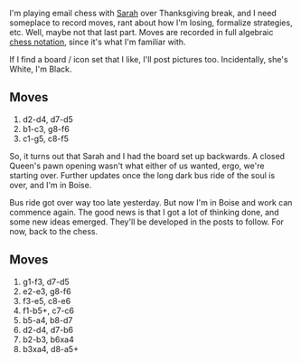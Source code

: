 <!--
title: Playing email chess with Sarah
created: 20 November 2004 - 1:27 pm
updated: 27 November 2004 - 11:55 am
slug: email-chess
tags: play
-->

I'm playing email chess with [Sarah][] over Thanksgiving break, and I need
someplace to record moves, rant about how I'm losing, formalize strategies, etc.
Well, maybe not that last part. Moves are recorded in full algebraic
[chess notation][], since it's what I'm familiar with.

If I find a board / icon set that I like, I'll post pictures too. Incidentally,
she's White, I'm Black.

## Moves ##

1. d2-d4, d7-d5
2. b1-c3, g8-f6
3. c1-g5, c8-f5

So, it turns out that Sarah and I had the board set up backwards. A closed
Queen's pawn opening wasn't what either of us wanted, ergo, we're starting over.
Further updates once the long dark bus ride of the soul is over, and I'm in
Boise.

Bus ride got over way too late yesterday. But now I'm in Boise and work can
commence again. The good news is that I got a lot of thinking done, and some new
ideas emerged. They'll be developed in the posts to follow. For now, back to the
chess.

## Moves ##

1. g1-f3, d7-d5
2. e2-e3, g8-f6
3. f3-e5, c8-e6
4. f1-b5+, c7-c6
5. b5-a4, b8-d7
6. d2-d4, d7-b6
7. b2-b3, b6xa4
8. b3xa4, d8-a5+

[Sarah]: http://sparkticus.deviantart.com/ "Sarah Park (deviantART): sparkticus"
[chess notation]: http://www.jaderiver.com/chess/notate.html "J. Duif Calvin: Chess Notation"
